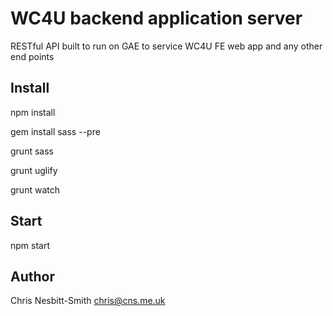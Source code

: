 WC4U backend application server
====================================

RESTful API built to run on GAE to service WC4U FE web app and any other end points


Install
-------
npm install

gem install sass --pre

grunt sass

grunt uglify

grunt watch


Start
-----
npm start


Author
-------
Chris Nesbitt-Smith <chris@cns.me.uk>
